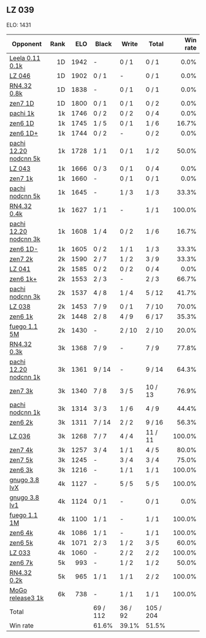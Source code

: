 ## LZ 039 ##

ELO: 1431

Opponent | Rank | ELO | Black | Write | Total | Win rate
---------|-----:|----:|-------|-------|-------|-------:
[Leela 0.11 0.1k](Leela%200.11%200.1k.md) | 1D | 1942 | - | 0 / 1 | 0 / 1 | 0.0%
[LZ 046](LZ%20046.md) | 1D | 1902 | 0 / 1 | - | 0 / 1 | 0.0%
[RN4.32 0.8k](RN4.32%200.8k.md) | 1D | 1838 | - | 0 / 1 | 0 / 1 | 0.0%
[zen7 1D](zen7%201D.md) | 1D | 1800 | 0 / 1 | 0 / 1 | 0 / 2 | 0.0%
[pachi 1k](pachi%201k.md) | 1k | 1746 | 0 / 2 | 0 / 2 | 0 / 4 | 0.0%
[zen6 1D](zen6%201D.md) | 1k | 1745 | 1 / 5 | 0 / 1 | 1 / 6 | 16.7%
[zen6 1D+](zen6%201D+.md) | 1k | 1744 | 0 / 2 | - | 0 / 2 | 0.0%
[pachi 12.20 nodcnn 5k](pachi%2012.20%20nodcnn%205k.md) | 1k | 1728 | 1 / 1 | 0 / 1 | 1 / 2 | 50.0%
[LZ 043](LZ%20043.md) | 1k | 1666 | 0 / 3 | 0 / 1 | 0 / 4 | 0.0%
[zen7 1k](zen7%201k.md) | 1k | 1660 | - | 0 / 1 | 0 / 1 | 0.0%
[pachi nodcnn 5k](pachi%20nodcnn%205k.md) | 1k | 1645 | - | 1 / 3 | 1 / 3 | 33.3%
[RN4.32 0.4k](RN4.32%200.4k.md) | 1k | 1627 | 1 / 1 | - | 1 / 1 | 100.0%
[pachi 12.20 nodcnn 3k](pachi%2012.20%20nodcnn%203k.md) | 1k | 1608 | 1 / 4 | 0 / 2 | 1 / 6 | 16.7%
[zen6 1D-](zen6%201D-.md) | 1k | 1605 | 0 / 2 | 1 / 1 | 1 / 3 | 33.3%
[zen7 2k](zen7%202k.md) | 2k | 1590 | 2 / 7 | 1 / 2 | 3 / 9 | 33.3%
[LZ 041](LZ%20041.md) | 2k | 1585 | 0 / 2 | 0 / 2 | 0 / 4 | 0.0%
[zen6 1k+](zen6%201k+.md) | 2k | 1553 | 2 / 3 | - | 2 / 3 | 66.7%
[pachi nodcnn 3k](pachi%20nodcnn%203k.md) | 2k | 1537 | 4 / 8 | 1 / 4 | 5 / 12 | 41.7%
[LZ 038](LZ%20038.md) | 2k | 1453 | 7 / 9 | 0 / 1 | 7 / 10 | 70.0%
[zen6 1k](zen6%201k.md) | 2k | 1448 | 2 / 8 | 4 / 9 | 6 / 17 | 35.3%
[fuego 1.1 5M](fuego%201.1%205M.md) | 2k | 1430 | - | 2 / 10 | 2 / 10 | 20.0%
[RN4.32 0.3k](RN4.32%200.3k.md) | 3k | 1368 | 7 / 9 | - | 7 / 9 | 77.8%
[pachi 12.20 nodcnn 1k](pachi%2012.20%20nodcnn%201k.md) | 3k | 1361 | 9 / 14 | - | 9 / 14 | 64.3%
[zen7 3k](zen7%203k.md) | 3k | 1340 | 7 / 8 | 3 / 5 | 10 / 13 | 76.9%
[pachi nodcnn 1k](pachi%20nodcnn%201k.md) | 3k | 1314 | 3 / 3 | 1 / 6 | 4 / 9 | 44.4%
[zen6 2k](zen6%202k.md) | 3k | 1311 | 7 / 14 | 2 / 2 | 9 / 16 | 56.3%
[LZ 036](LZ%20036.md) | 3k | 1268 | 7 / 7 | 4 / 4 | 11 / 11 | 100.0%
[zen7 4k](zen7%204k.md) | 3k | 1257 | 3 / 4 | 1 / 1 | 4 / 5 | 80.0%
[zen7 5k](zen7%205k.md) | 3k | 1245 | - | 3 / 4 | 3 / 4 | 75.0%
[zen6 3k](zen6%203k.md) | 3k | 1216 | - | 1 / 1 | 1 / 1 | 100.0%
[gnugo 3.8 lvX](gnugo%203.8%20lvX.md) | 4k | 1127 | - | 5 / 5 | 5 / 5 | 100.0%
[gnugo 3.8 lv1](gnugo%203.8%20lv1.md) | 4k | 1124 | 0 / 1 | - | 0 / 1 | 0.0%
[fuego 1.1 1M](fuego%201.1%201M.md) | 4k | 1100 | 1 / 1 | - | 1 / 1 | 100.0%
[zen6 4k](zen6%204k.md) | 4k | 1086 | 1 / 1 | - | 1 / 1 | 100.0%
[zen6 5k](zen6%205k.md) | 4k | 1071 | 2 / 3 | 1 / 2 | 3 / 5 | 60.0%
[LZ 033](LZ%20033.md) | 4k | 1060 | - | 2 / 2 | 2 / 2 | 100.0%
[zen6 7k](zen6%207k.md) | 5k | 993 | - | 1 / 2 | 1 / 2 | 50.0%
[RN4.32 0.2k](RN4.32%200.2k.md) | 5k | 965 | 1 / 1 | 1 / 1 | 2 / 2 | 100.0%
[MoGo release3 1k](MoGo%20release3%201k.md) | 6k | 738 | - | 1 / 1 | 1 / 1 | 100.0%
Total | | | 69 / 112 | 36 / 92 | 105 / 204 | 
Win rate| | | 61.6% | 39.1% | 51.5% | 

